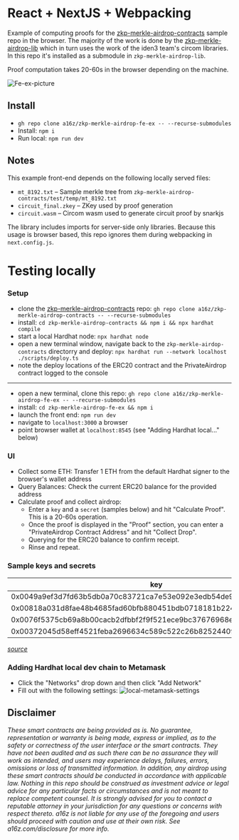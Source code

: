 # React + NextJS + Webpacking
Example of computing proofs for the [zkp-merkle-airdrop-contracts](https://github.com/a16z/zkp-merkle-airdrop-contracts) sample repo in the browser. The majority of the work is done by the [zkp-merkle-airdrop-lib](https://github.com/a16z/zkp-merkle-airdrop-lib) which in turn uses the work of the iden3 team's circom libraries. In this repo it's installed as a submodule in `zkp-merkle-airdrop-lib`.

Proof computation takes 20-60s in the browser depending on the machine.

![Fe-ex-picture](FE-EX.png)

## Install 
- `gh repo clone a16z/zkp-merkle-airdrop-fe-ex -- --recurse-submodules`
- Install: `npm i`
- Run local: `npm run dev`

## Notes
This example front-end depends on the following locally served files:
- `mt_8192.txt` – Sample merkle tree from `zkp-merkle-airdrop-contracts/test/temp/mt_8192.txt`
- `circuit_final.zkey` – ZKey used by proof generation
- `circuit.wasm` – Circom wasm used to generate circuit proof by snarkjs

The library includes imports for server-side only libraries. Because this usage is browser based, this repo ignores them during webpacking in `next.config.js`.

# Testing locally
### Setup
- clone the [zkp-merkle-airdrop-contracts](https://github.com/a16z/zkp-merkle-airdrop-contracts) repo: `gh repo clone a16z/zkp-merkle-airdrop-contracts -- --recurse-submodules`
- install: `cd zkp-merkle-airdrop-contracts && npm i && npx hardhat compile` 
- start a local Hardhat node: `npx hardhat node`
- open a new terminal window, navigate back to the `zkp-merkle-airdop-contracts` directorry and deploy: `npx hardhat run --network localhost ./scripts/deploy.ts` 
- note the deploy locations of the ERC20 contract and the PrivateAirdrop contract logged to the console
---
- open a new terminal, clone this repo: `gh repo clone a16z/zkp-merkle-airdrop-fe-ex -- --recurse-submodules`
- install: `cd zkp-merkle-airdrop-fe-ex && npm i`
- launch the front end: `npm run dev`
- navigate to `localhost:3000` a browser 
- point browser wallet at `localhost:8545` (see "Adding Hardhat local..." below)

### UI
- Collect some ETH: Transfer 1 ETH from the default Hardhat signer to the browser's wallet address
- Query Balances: Check the current ERC20 balance for the provided address
- Calculate proof and collect airdrop:
    - Enter a `key` and a `secret` (samples below) and hit "Calculate Proof". This is a 20-60s operation.
    - Once the proof is displayed in the "Proof" section, you can enter a "PrivateAirdrop Contract Address" and hit "Collect Drop". 
    - Querying for the ERC20 balance to confirm receipt.
    - Rinse and repeat.

### Sample keys and secrets 
| key | secret |
| --- | --- |
| 0x0049a9ef3d7fd63b5db0a70c83721ca7e53e092e3edb54de90b07e3e069258fc | 0x003dbe3ecc58da8d8f530d24733846a794fc1047d58ab81fe2dfb240bbc2e994 |
| 0x00818a031d8fae48b4685fad60bfb880451bdb0718181b224e45b27b9cd21dd6 | 0x002966f64f1829eaefa9971f07294364c9ec106b4381ab373356e6ae16897c61 |
| 0x0076f5375cb69a8b00cacb2dfbbf2f9f521ece9bc37676968e403e3aa42d283c | 0x00284cddbdb17bca11bd55822cda81e28d91f8c0fc021fb1d82d32ca93b2488b |
| 0x00372045d58eff4521feba2696634c589c522c26b8252440fdc05588b36b0b9d | 0x00d5940fd9784bbfd8e69760cd8d7f469f685e1acddc1156d8d9910a8a5fd72c |

*[source](https://github.com/a16z/zkp-merkle-airdrop-contracts/blob/master/test/temp/mt_keys_8192.csv)*

### Adding Hardhat local dev chain to Metamask
- Click the "Networks" drop down and then click "Add Network"
- Fill out with the following settings:
![local-metamask-settings](local-metamask-settings.png)

## Disclaimer
_These smart contracts are being provided as is. No guarantee, representation or warranty is being made, express or implied, as to the safety or correctness of the user interface or the smart contracts. They have not been audited and as such there can be no assurance they will work as intended, and users may experience delays, failures, errors, omissions or loss of transmitted information. In addition, any airdrop using these smart contracts should be conducted in accordance with applicable law. Nothing in this repo should be construed as investment advice or legal advice for any particular facts or circumstances and is not meant to replace competent counsel. It is strongly advised for you to contact a reputable attorney in your jurisdiction for any questions or concerns with respect thereto.  a16z is not liable for any use of the foregoing and users should proceed with caution and use at their own risk. See a16z.com/disclosure for more info._
